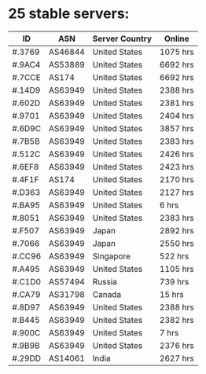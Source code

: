 # 25 stable servers:

| ID | ASN | Server Country | Online |
| ------ | ------ | ------ | ------ |
| #.3769 | AS46844 | United States | 1075 hrs |
| #.9AC4 | AS53889 | United States | 6692 hrs |
| #.7CCE | AS174 | United States | 6692 hrs |
| #.14D9 | AS63949 | United States | 2388 hrs |
| #.602D | AS63949 | United States | 2381 hrs |
| #.9701 | AS63949 | United States | 2404 hrs |
| #.6D9C | AS63949 | United States | 3857 hrs |
| #.7B5B | AS63949 | United States | 2383 hrs |
| #.512C | AS63949 | United States | 2426 hrs |
| #.6EF8 | AS63949 | United States | 2423 hrs |
| #.4F1F | AS174 | United States | 2170 hrs |
| #.D363 | AS63949 | United States | 2127 hrs |
| #.BA95 | AS63949 | United States | 6 hrs |
| #.8051 | AS63949 | United States | 2383 hrs |
| #.F507 | AS63949 | Japan | 2892 hrs |
| #.7066 | AS63949 | Japan | 2550 hrs |
| #.CC96 | AS63949 | Singapore | 522 hrs |
| #.A495 | AS63949 | United States | 1105 hrs |
| #.C1D0 | AS57494 | Russia | 739 hrs |
| #.CA79 | AS31798 | Canada | 15 hrs |
| #.8D97 | AS63949 | United States | 2388 hrs |
| #.B445 | AS63949 | United States | 2382 hrs |
| #.900C | AS63949 | United States | 7 hrs |
| #.9B9B | AS63949 | United States | 2376 hrs |
| #.29DD | AS14061 | India | 2627 hrs |

